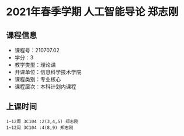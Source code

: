 # 2021年春季学期 人工智能导论 郑志刚






## 课程信息

- 课程号：210707.02
- 学分：3
- 教学类型：理论课
- 开课单位：信息科学技术学院
- 课程类别：专业核心
- 课程层次：本科计划内课程

## 上课时间

```
1~12周 3C104 :2(3,4,5) 郑志刚
1~12周 3C104 :4(8,9) 郑志刚
```

